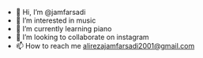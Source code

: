 - 👋 Hi, I’m @jamfarsadi
- 👀 I’m interested in music
- 🌱 I’m currently learning piano
- 💞️ I’m looking to collaborate on instagram
- 📫 How to reach me alirezajamfarsadi2001@gmail.com

<!---
jamfarsadi/jamfarsadi is a ✨ special ✨ repository because its `README.md` (this file) appears on your GitHub profile.
You can click the Preview link to take a look at your changes.
--->
